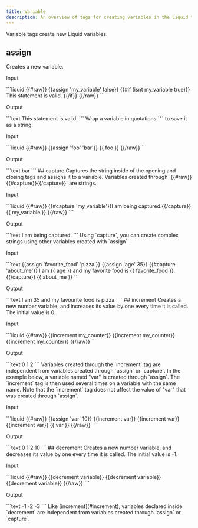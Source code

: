 ```yaml
---
title: Variable
description: An overview of tags for creating variables in the Liquid template language.
---
```

Variable tags create new Liquid variables.
## assign
Creates a new variable.
<p class="code-label">Input</p>
```liquid
{{#raw}}
{{assign 'my_variable' false}}
{{#if (isnt my_variable true)}}
  This statement is valid.
{{/if}}
{{/raw}}
```
<p class="code-label">Output</p>
```text
  This statement is valid.
```
Wrap a variable in quotations `"` to save it as a string.
<p class="code-label">Input</p>
```liquid
{{#raw}}
{{assign 'foo' 'bar'}}
{{ foo }}
{{/raw}}
```
<p class="code-label">Output</p>
```text
bar
```
## capture
Captures the string inside of the opening and closing tags and assigns it to a variable. Variables created through `{{#raw}}{{#capture}}{{/capture}}` are strings.
<p class="code-label">Input</p>
```liquid
{{#raw}}
{{#capture 'my_variable'}}I am being captured.{{/capture}}
{{ my_variable }}
{{/raw}}
```
<p class="code-label">Output</p>
```text
I am being captured.
```
Using `capture`, you can create complex strings using other variables created with `assign`.
<p class="code-label">Input</p>
```text
{{assign 'favorite_food' 'pizza'}}
{{assign 'age' 35}}
{{#capture 'about_me'}}
I am {{ age }} and my favorite food is {{ favorite_food }}.
{{/capture}}
{{ about_me }}
```
<p class="code-label">Output</p>
```text
I am 35 and my favourite food is pizza.
```
## increment
Creates a new number variable, and increases its value by one every time it is called. The initial value is 0.
<p class="code-label">Input</p>
```liquid
{{#raw}}
{{increment my_counter}}
{{increment my_counter}}
{{increment my_counter}}
{{/raw}}
```
<p class="code-label">Output</p>
```text
0
1
2
```
Variables created through the `increment` tag are independent from variables created through `assign` or `capture`.
In the example below, a variable named "var" is created through `assign`. The `increment` tag is then used several times on a variable with the same name. Note that the `increment` tag does not affect the value of "var" that was created through `assign`.
<p class="code-label">Input</p>
```liquid
{{#raw}}
{{assign 'var' 10}}
{{increment var}}
{{increment var}}
{{increment var}}
{{ var }}
{{/raw}}
```
<p class="code-label">Output</p>
```text
0
1
2
10
```
## decrement
Creates a new number variable, and decreases its value by one every time it is called. The initial value is -1.
<p class="code-label">Input</p>
```liquid
{{#raw}}
{{decrement variable}}
{{decrement variable}}
{{decrement variable}}
{{/raw}}
```
<p class="code-label">Output</p>
```text
-1
-2
-3
```
Like [increment](#increment), variables declared inside `decrement` are independent from variables created through `assign` or `capture`.